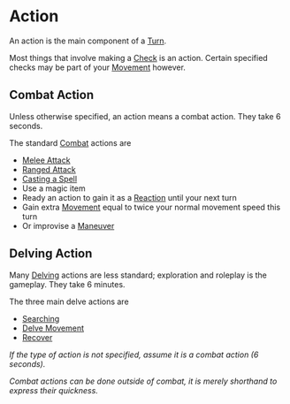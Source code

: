 ---
---

# Action

An action is the main component of a [Turn](Turn.md). 

Most things that involve making a [Check](Check.md) is an action. 
Certain specified checks may be part of your [Movement](Movement.md) however.

## Combat Action

Unless otherwise specified, an action means a combat action. They take 6 seconds.

The standard [Combat](Combat.md) actions are

* [Melee Attack](Melee%20Attack.md)
* [Ranged Attack](Ranged%20Attack.md)
* [Casting a Spell](../Magic/Spellcasting.md)
* Use a magic item
* Ready an action to gain it as a [Reaction](Reaction.md) until your next turn
* Gain extra [Movement](Movement.md) equal to twice your normal movement speed this turn
* Or improvise a [Maneuver](Maneuver.md) 

## Delving Action

Many [Delving](Delving.md) actions are less standard; exploration and roleplay is the gameplay. They take 6 minutes.

The three main delve actions are

* [Searching](Delving.md#Searching)
* [Delve Movement](Delving.md#Delve%20Movement)
* [Recover](Delving.md#Recover)

*If the type of action is not specified, assume it is a combat action (6 seconds).* 

*Combat actions can be done outside of combat, it is merely shorthand to express their quickness.* 
